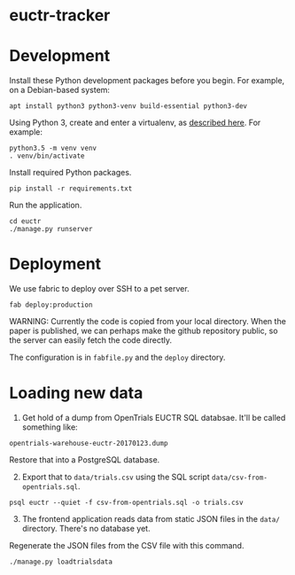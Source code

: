 # euctr-tracker

Development
===========

Install these Python development packages before you begin. For
example, on a Debian-based system:

```
apt install python3 python3-venv build-essential python3-dev
```

Using Python 3, create and enter a virtualenv, as [described
here](https://docs.djangoproject.com/en/1.10/intro/contributing/).
For example:

```
python3.5 -m venv venv
. venv/bin/activate
```

Install required Python packages.

```
pip install -r requirements.txt
```

Run the application.

```
cd euctr
./manage.py runserver
```

Deployment
==========

We use fabric to deploy over SSH to a pet server. 

```
fab deploy:production
```

WARNING: Currently the code is copied from your local directory.
When the paper is published, we can perhaps make the github 
repository public, so the server can easily fetch the code 
directly.

The configuration is in `fabfile.py` and the `deploy` directory.


Loading new data
================

1. Get hold of a dump from OpenTrials EUCTR SQL databsae. 
It'll be called something like:

```
opentrials-warehouse-euctr-20170123.dump
```

Restore that into a PostgreSQL database.

2. Export that to `data/trials.csv` using the SQL script
`data/csv-from-opentrials.sql`.

```
psql euctr --quiet -f csv-from-opentrials.sql -o trials.csv
```

3. The frontend application reads data from static JSON files 
in the `data/` directory. There's no database yet.

Regenerate the JSON files from the CSV file with this command.

```
./manage.py loadtrialsdata
```






